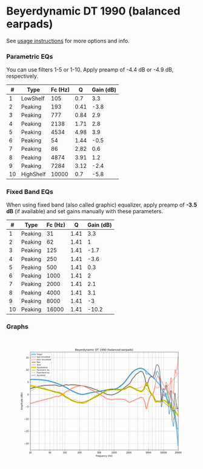 # Beyerdynamic DT 1990 (balanced earpads)
See [usage instructions](https://github.com/jaakkopasanen/AutoEq#usage) for more options and info.

### Parametric EQs
You can use filters 1-5 or 1-10. Apply preamp of -4.4 dB or -4.9 dB, respectively.

|   # | Type      |   Fc (Hz) |    Q |   Gain (dB) |
|-----|-----------|-----------|------|-------------|
|   1 | LowShelf  |       105 | 0.7  |         3.3 |
|   2 | Peaking   |       193 | 0.41 |        -3.8 |
|   3 | Peaking   |       777 | 0.84 |         2.9 |
|   4 | Peaking   |      2138 | 1.71 |         2.8 |
|   5 | Peaking   |      4534 | 4.98 |         3.9 |
|   6 | Peaking   |        54 | 1.44 |        -0.5 |
|   7 | Peaking   |        86 | 2.82 |         0.6 |
|   8 | Peaking   |      4874 | 3.91 |         1.2 |
|   9 | Peaking   |      7284 | 3.12 |        -2.4 |
|  10 | HighShelf |     10000 | 0.7  |        -5.8 |

### Fixed Band EQs
When using fixed band (also called graphic) equalizer, apply preamp of **-3.5 dB** (if available) and set gains manually with these parameters.

|   # | Type    |   Fc (Hz) |    Q |   Gain (dB) |
|-----|---------|-----------|------|-------------|
|   1 | Peaking |        31 | 1.41 |         3.3 |
|   2 | Peaking |        62 | 1.41 |         1   |
|   3 | Peaking |       125 | 1.41 |        -1.7 |
|   4 | Peaking |       250 | 1.41 |        -3.6 |
|   5 | Peaking |       500 | 1.41 |         0.3 |
|   6 | Peaking |      1000 | 1.41 |         2   |
|   7 | Peaking |      2000 | 1.41 |         2.1 |
|   8 | Peaking |      4000 | 1.41 |         3.1 |
|   9 | Peaking |      8000 | 1.41 |        -3   |
|  10 | Peaking |     16000 | 1.41 |       -10.2 |

### Graphs
![](./Beyerdynamic%20DT%201990%20(balanced%20earpads).png)
